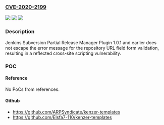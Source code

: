 ### [CVE-2020-2199](https://cve.mitre.org/cgi-bin/cvename.cgi?name=CVE-2020-2199)
![](https://img.shields.io/static/v1?label=Product&message=Jenkins%20Subversion%20Partial%20Release%20Manager%20Plugin&color=blue)
![](https://img.shields.io/static/v1?label=Version&message=n%2Fa&color=blue)
![](https://img.shields.io/static/v1?label=Vulnerability&message=n%2Fa&color=brighgreen)

### Description

Jenkins Subversion Partial Release Manager Plugin 1.0.1 and earlier does not escape the error message for the repository URL field form validation, resulting in a reflected cross-site scripting vulnerability.

### POC

#### Reference
No PoCs from references.

#### Github
- https://github.com/ARPSyndicate/kenzer-templates
- https://github.com/Elsfa7-110/kenzer-templates

